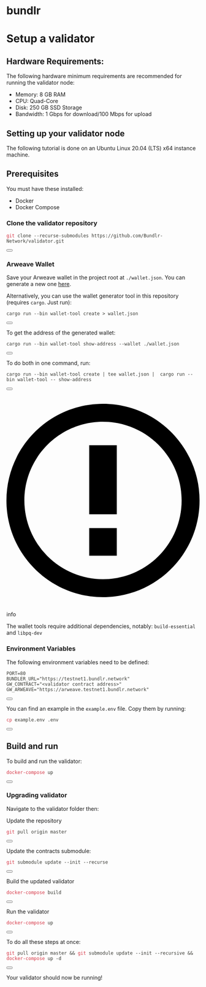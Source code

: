 # bundlr
<div class="theme-doc-markdown markdown"><h1>Setup a validator</h1><h2 class="anchor anchorWithStickyNavbar_LWe7" id="hardware-requirements">Hardware Requirements:<a class="hash-link" href="#hardware-requirements" title="Direct link to heading">​</a></h2><p>The following hardware minimum requirements are recommended for running the validator node:</p><ul><li>Memory: 8 GB RAM</li><li>CPU: Quad-Core</li><li>Disk: 250 GB SSD Storage</li><li>Bandwidth: 1 Gbps for download/100 Mbps for upload</li></ul><h2 class="anchor anchorWithStickyNavbar_LWe7" id="setting-up-your-validator-node">Setting up your validator node<a class="hash-link" href="#setting-up-your-validator-node" title="Direct link to heading">​</a></h2><p>The following tutorial is done on an Ubuntu Linux 20.04 (LTS) x64 instance machine.</p><h2 class="anchor anchorWithStickyNavbar_LWe7" id="prerequisites">Prerequisites<a class="hash-link" href="#prerequisites" title="Direct link to heading">​</a></h2><p>You must have these installed:</p><ul><li>Docker</li><li>Docker Compose</li></ul><h3 class="anchor anchorWithStickyNavbar_LWe7" id="clone-the-validator-repository">Clone the validator repository<a class="hash-link" href="#clone-the-validator-repository" title="Direct link to heading">​</a></h3><div class="language-shell codeBlockContainer_Ckt0 theme-code-block" style="--prism-color: #393A34; --prism-background-color: #f6f8fa;"><div class="codeBlockContent_biex"><pre tabindex="0" class="prism-code language-shell codeBlock_bY9V thin-scrollbar"><code class="codeBlockLines_e6Vv"><span class="token-line" style="color: rgb(57, 58, 52);"><span class="token function" style="color: rgb(215, 58, 73);">git</span><span class="token plain"> clone --recurse-submodules https://github.com/Bundlr-Network/validator.git</span><br></span></code></pre><div class="buttonGroup__atx"><button type="button" aria-label="Copy code to clipboard" title="Copy" class="clean-btn"><span class="copyButtonIcons_eSgA" aria-hidden="true"><svg class="copyButtonIcon_y97N" viewBox="0 0 24 24"><path d="M19,21H8V7H19M19,5H8A2,2 0 0,0 6,7V21A2,2 0 0,0 8,23H19A2,2 0 0,0 21,21V7A2,2 0 0,0 19,5M16,1H4A2,2 0 0,0 2,3V17H4V3H16V1Z"></path></svg><svg class="copyButtonSuccessIcon_LjdS" viewBox="0 0 24 24"><path d="M21,7L9,19L3.5,13.5L4.91,12.09L9,16.17L19.59,5.59L21,7Z"></path></svg></span></button></div></div></div><h3 class="anchor anchorWithStickyNavbar_LWe7" id="arweave-wallet">Arweave Wallet<a class="hash-link" href="#arweave-wallet" title="Direct link to heading">​</a></h3><p>Save your Arweave wallet in the project root at <code>./wallet.json</code>. You can generate a new one <a href="https://arweave.app" target="_blank" rel="noopener noreferrer">here</a>.</p><p>Alternatively, you can use the wallet generator tool in this repository (requires <code>cargo</code>. Just run):</p><div class="language-sh codeBlockContainer_Ckt0 theme-code-block" style="--prism-color: #393A34; --prism-background-color: #f6f8fa;"><div class="codeBlockContent_biex"><pre tabindex="0" class="prism-code language-sh codeBlock_bY9V thin-scrollbar"><code class="codeBlockLines_e6Vv"><span class="token-line" style="color: rgb(57, 58, 52);"><span class="token plain">cargo run --bin wallet-tool create &gt; wallet.json</span><br></span></code></pre><div class="buttonGroup__atx"><button type="button" aria-label="Copy code to clipboard" title="Copy" class="clean-btn"><span class="copyButtonIcons_eSgA" aria-hidden="true"><svg class="copyButtonIcon_y97N" viewBox="0 0 24 24"><path d="M19,21H8V7H19M19,5H8A2,2 0 0,0 6,7V21A2,2 0 0,0 8,23H19A2,2 0 0,0 21,21V7A2,2 0 0,0 19,5M16,1H4A2,2 0 0,0 2,3V17H4V3H16V1Z"></path></svg><svg class="copyButtonSuccessIcon_LjdS" viewBox="0 0 24 24"><path d="M21,7L9,19L3.5,13.5L4.91,12.09L9,16.17L19.59,5.59L21,7Z"></path></svg></span></button></div></div></div><p>To get the address of the generated wallet:</p><div class="language-sh codeBlockContainer_Ckt0 theme-code-block" style="--prism-color: #393A34; --prism-background-color: #f6f8fa;"><div class="codeBlockContent_biex"><pre tabindex="0" class="prism-code language-sh codeBlock_bY9V thin-scrollbar"><code class="codeBlockLines_e6Vv"><span class="token-line" style="color: rgb(57, 58, 52);"><span class="token plain">cargo run --bin wallet-tool show-address --wallet ./wallet.json</span><br></span></code></pre><div class="buttonGroup__atx"><button type="button" aria-label="Copy code to clipboard" title="Copy" class="clean-btn"><span class="copyButtonIcons_eSgA" aria-hidden="true"><svg class="copyButtonIcon_y97N" viewBox="0 0 24 24"><path d="M19,21H8V7H19M19,5H8A2,2 0 0,0 6,7V21A2,2 0 0,0 8,23H19A2,2 0 0,0 21,21V7A2,2 0 0,0 19,5M16,1H4A2,2 0 0,0 2,3V17H4V3H16V1Z"></path></svg><svg class="copyButtonSuccessIcon_LjdS" viewBox="0 0 24 24"><path d="M21,7L9,19L3.5,13.5L4.91,12.09L9,16.17L19.59,5.59L21,7Z"></path></svg></span></button></div></div></div><p>To do both in one command, run:</p><div class="language-sh codeBlockContainer_Ckt0 theme-code-block" style="--prism-color: #393A34; --prism-background-color: #f6f8fa;"><div class="codeBlockContent_biex"><pre tabindex="0" class="prism-code language-sh codeBlock_bY9V thin-scrollbar"><code class="codeBlockLines_e6Vv"><span class="token-line" style="color: rgb(57, 58, 52);"><span class="token plain">cargo run --bin wallet-tool create | tee wallet.json |  cargo run --bin wallet-tool -- show-address</span><br></span></code></pre><div class="buttonGroup__atx"><button type="button" aria-label="Copy code to clipboard" title="Copy" class="clean-btn"><span class="copyButtonIcons_eSgA" aria-hidden="true"><svg class="copyButtonIcon_y97N" viewBox="0 0 24 24"><path d="M19,21H8V7H19M19,5H8A2,2 0 0,0 6,7V21A2,2 0 0,0 8,23H19A2,2 0 0,0 21,21V7A2,2 0 0,0 19,5M16,1H4A2,2 0 0,0 2,3V17H4V3H16V1Z"></path></svg><svg class="copyButtonSuccessIcon_LjdS" viewBox="0 0 24 24"><path d="M21,7L9,19L3.5,13.5L4.91,12.09L9,16.17L19.59,5.59L21,7Z"></path></svg></span></button></div></div></div><div class="theme-admonition theme-admonition-info alert alert--info admonition_LlT9"><div class="admonitionHeading_tbUL"><span class="admonitionIcon_kALy"><svg viewBox="0 0 14 16"><path fill-rule="evenodd" d="M7 2.3c3.14 0 5.7 2.56 5.7 5.7s-2.56 5.7-5.7 5.7A5.71 5.71 0 0 1 1.3 8c0-3.14 2.56-5.7 5.7-5.7zM7 1C3.14 1 0 4.14 0 8s3.14 7 7 7 7-3.14 7-7-3.14-7-7-7zm1 3H6v5h2V4zm0 6H6v2h2v-2z"></path></svg></span>info</div><div class="admonitionContent_S0QG"><p>The wallet tools require additional dependencies, notably:
<code>build-essential</code> and <code>libpq-dev</code></p></div></div><h3 class="anchor anchorWithStickyNavbar_LWe7" id="environment-variables">Environment Variables<a class="hash-link" href="#environment-variables" title="Direct link to heading">​</a></h3><p>The following environment variables need to be defined:</p><div class="language-environment codeBlockContainer_Ckt0 theme-code-block" style="--prism-color: #393A34; --prism-background-color: #f6f8fa;"><div class="codeBlockContent_biex"><pre tabindex="0" class="prism-code language-environment codeBlock_bY9V thin-scrollbar"><code class="codeBlockLines_e6Vv"><span class="token-line" style="color: rgb(57, 58, 52);"><span class="token plain">PORT=80</span><br></span><span class="token-line" style="color: rgb(57, 58, 52);"><span class="token plain">BUNDLER_URL="https://testnet1.bundlr.network"</span><br></span><span class="token-line" style="color: rgb(57, 58, 52);"><span class="token plain">GW_CONTRACT="&lt;validator contract address&gt;"</span><br></span><span class="token-line" style="color: rgb(57, 58, 52);"><span class="token plain">GW_ARWEAVE="https://arweave.testnet1.bundlr.network"</span><br></span></code></pre><div class="buttonGroup__atx"><button type="button" aria-label="Copy code to clipboard" title="Copy" class="clean-btn"><span class="copyButtonIcons_eSgA" aria-hidden="true"><svg class="copyButtonIcon_y97N" viewBox="0 0 24 24"><path d="M19,21H8V7H19M19,5H8A2,2 0 0,0 6,7V21A2,2 0 0,0 8,23H19A2,2 0 0,0 21,21V7A2,2 0 0,0 19,5M16,1H4A2,2 0 0,0 2,3V17H4V3H16V1Z"></path></svg><svg class="copyButtonSuccessIcon_LjdS" viewBox="0 0 24 24"><path d="M21,7L9,19L3.5,13.5L4.91,12.09L9,16.17L19.59,5.59L21,7Z"></path></svg></span></button></div></div></div><p>You can find an example in the <code>example.env</code> file. Copy them by running:</p><div class="language-shell codeBlockContainer_Ckt0 theme-code-block" style="--prism-color: #393A34; --prism-background-color: #f6f8fa;"><div class="codeBlockContent_biex"><pre tabindex="0" class="prism-code language-shell codeBlock_bY9V thin-scrollbar"><code class="codeBlockLines_e6Vv"><span class="token-line" style="color: rgb(57, 58, 52);"><span class="token function" style="color: rgb(215, 58, 73);">cp</span><span class="token plain"> example.env .env</span><br></span></code></pre><div class="buttonGroup__atx"><button type="button" aria-label="Copy code to clipboard" title="Copy" class="clean-btn"><span class="copyButtonIcons_eSgA" aria-hidden="true"><svg class="copyButtonIcon_y97N" viewBox="0 0 24 24"><path d="M19,21H8V7H19M19,5H8A2,2 0 0,0 6,7V21A2,2 0 0,0 8,23H19A2,2 0 0,0 21,21V7A2,2 0 0,0 19,5M16,1H4A2,2 0 0,0 2,3V17H4V3H16V1Z"></path></svg><svg class="copyButtonSuccessIcon_LjdS" viewBox="0 0 24 24"><path d="M21,7L9,19L3.5,13.5L4.91,12.09L9,16.17L19.59,5.59L21,7Z"></path></svg></span></button></div></div></div><h2 class="anchor anchorWithStickyNavbar_LWe7" id="build-and-run">Build and run<a class="hash-link" href="#build-and-run" title="Direct link to heading">​</a></h2><p>To build and run the validator: </p><div class="language-shell codeBlockContainer_Ckt0 theme-code-block" style="--prism-color: #393A34; --prism-background-color: #f6f8fa;"><div class="codeBlockContent_biex"><pre tabindex="0" class="prism-code language-shell codeBlock_bY9V thin-scrollbar"><code class="codeBlockLines_e6Vv"><span class="token-line" style="color: rgb(57, 58, 52);"><span class="token function" style="color: rgb(215, 58, 73);">docker-compose</span><span class="token plain"> up</span><br></span></code></pre><div class="buttonGroup__atx"><button type="button" aria-label="Copy code to clipboard" title="Copy" class="clean-btn"><span class="copyButtonIcons_eSgA" aria-hidden="true"><svg class="copyButtonIcon_y97N" viewBox="0 0 24 24"><path d="M19,21H8V7H19M19,5H8A2,2 0 0,0 6,7V21A2,2 0 0,0 8,23H19A2,2 0 0,0 21,21V7A2,2 0 0,0 19,5M16,1H4A2,2 0 0,0 2,3V17H4V3H16V1Z"></path></svg><svg class="copyButtonSuccessIcon_LjdS" viewBox="0 0 24 24"><path d="M21,7L9,19L3.5,13.5L4.91,12.09L9,16.17L19.59,5.59L21,7Z"></path></svg></span></button></div></div></div><h3 class="anchor anchorWithStickyNavbar_LWe7" id="upgrading-validator">Upgrading validator<a class="hash-link" href="#upgrading-validator" title="Direct link to heading">​</a></h3><p>Navigate to the validator folder then:</p><p>Update the repository</p><div class="language-shell codeBlockContainer_Ckt0 theme-code-block" style="--prism-color: #393A34; --prism-background-color: #f6f8fa;"><div class="codeBlockContent_biex"><pre tabindex="0" class="prism-code language-shell codeBlock_bY9V thin-scrollbar"><code class="codeBlockLines_e6Vv"><span class="token-line" style="color: rgb(57, 58, 52);"><span class="token function" style="color: rgb(215, 58, 73);">git</span><span class="token plain"> pull origin master</span><br></span></code></pre><div class="buttonGroup__atx"><button type="button" aria-label="Copy code to clipboard" title="Copy" class="clean-btn"><span class="copyButtonIcons_eSgA" aria-hidden="true"><svg class="copyButtonIcon_y97N" viewBox="0 0 24 24"><path d="M19,21H8V7H19M19,5H8A2,2 0 0,0 6,7V21A2,2 0 0,0 8,23H19A2,2 0 0,0 21,21V7A2,2 0 0,0 19,5M16,1H4A2,2 0 0,0 2,3V17H4V3H16V1Z"></path></svg><svg class="copyButtonSuccessIcon_LjdS" viewBox="0 0 24 24"><path d="M21,7L9,19L3.5,13.5L4.91,12.09L9,16.17L19.59,5.59L21,7Z"></path></svg></span></button></div></div></div><p>Update the contracts submodule:</p><div class="language-shell codeBlockContainer_Ckt0 theme-code-block" style="--prism-color: #393A34; --prism-background-color: #f6f8fa;"><div class="codeBlockContent_biex"><pre tabindex="0" class="prism-code language-shell codeBlock_bY9V thin-scrollbar"><code class="codeBlockLines_e6Vv"><span class="token-line" style="color: rgb(57, 58, 52);"><span class="token function" style="color: rgb(215, 58, 73);">git</span><span class="token plain"> submodule update --init --recurse</span><br></span></code></pre><div class="buttonGroup__atx"><button type="button" aria-label="Copy code to clipboard" title="Copy" class="clean-btn"><span class="copyButtonIcons_eSgA" aria-hidden="true"><svg class="copyButtonIcon_y97N" viewBox="0 0 24 24"><path d="M19,21H8V7H19M19,5H8A2,2 0 0,0 6,7V21A2,2 0 0,0 8,23H19A2,2 0 0,0 21,21V7A2,2 0 0,0 19,5M16,1H4A2,2 0 0,0 2,3V17H4V3H16V1Z"></path></svg><svg class="copyButtonSuccessIcon_LjdS" viewBox="0 0 24 24"><path d="M21,7L9,19L3.5,13.5L4.91,12.09L9,16.17L19.59,5.59L21,7Z"></path></svg></span></button></div></div></div><p>Build the updated validator</p><div class="language-shell codeBlockContainer_Ckt0 theme-code-block" style="--prism-color: #393A34; --prism-background-color: #f6f8fa;"><div class="codeBlockContent_biex"><pre tabindex="0" class="prism-code language-shell codeBlock_bY9V thin-scrollbar"><code class="codeBlockLines_e6Vv"><span class="token-line" style="color: rgb(57, 58, 52);"><span class="token function" style="color: rgb(215, 58, 73);">docker-compose</span><span class="token plain"> build</span><br></span></code></pre><div class="buttonGroup__atx"><button type="button" aria-label="Copy code to clipboard" title="Copy" class="clean-btn"><span class="copyButtonIcons_eSgA" aria-hidden="true"><svg class="copyButtonIcon_y97N" viewBox="0 0 24 24"><path d="M19,21H8V7H19M19,5H8A2,2 0 0,0 6,7V21A2,2 0 0,0 8,23H19A2,2 0 0,0 21,21V7A2,2 0 0,0 19,5M16,1H4A2,2 0 0,0 2,3V17H4V3H16V1Z"></path></svg><svg class="copyButtonSuccessIcon_LjdS" viewBox="0 0 24 24"><path d="M21,7L9,19L3.5,13.5L4.91,12.09L9,16.17L19.59,5.59L21,7Z"></path></svg></span></button></div></div></div><p>Run the validator</p><div class="language-shell codeBlockContainer_Ckt0 theme-code-block" style="--prism-color: #393A34; --prism-background-color: #f6f8fa;"><div class="codeBlockContent_biex"><pre tabindex="0" class="prism-code language-shell codeBlock_bY9V thin-scrollbar"><code class="codeBlockLines_e6Vv"><span class="token-line" style="color: rgb(57, 58, 52);"><span class="token function" style="color: rgb(215, 58, 73);">docker-compose</span><span class="token plain"> up</span><br></span></code></pre><div class="buttonGroup__atx"><button type="button" aria-label="Copy code to clipboard" title="Copy" class="clean-btn"><span class="copyButtonIcons_eSgA" aria-hidden="true"><svg class="copyButtonIcon_y97N" viewBox="0 0 24 24"><path d="M19,21H8V7H19M19,5H8A2,2 0 0,0 6,7V21A2,2 0 0,0 8,23H19A2,2 0 0,0 21,21V7A2,2 0 0,0 19,5M16,1H4A2,2 0 0,0 2,3V17H4V3H16V1Z"></path></svg><svg class="copyButtonSuccessIcon_LjdS" viewBox="0 0 24 24"><path d="M21,7L9,19L3.5,13.5L4.91,12.09L9,16.17L19.59,5.59L21,7Z"></path></svg></span></button></div></div></div><p>To do all these steps at once:</p><div class="language-shell codeBlockContainer_Ckt0 theme-code-block" style="--prism-color: #393A34; --prism-background-color: #f6f8fa;"><div class="codeBlockContent_biex"><pre tabindex="0" class="prism-code language-shell codeBlock_bY9V thin-scrollbar"><code class="codeBlockLines_e6Vv"><span class="token-line" style="color: rgb(57, 58, 52);"><span class="token function" style="color: rgb(215, 58, 73);">git</span><span class="token plain"> pull origin master </span><span class="token operator" style="color: rgb(57, 58, 52);">&amp;&amp;</span><span class="token plain"> </span><span class="token function" style="color: rgb(215, 58, 73);">git</span><span class="token plain"> submodule update --init --recursive </span><span class="token operator" style="color: rgb(57, 58, 52);">&amp;&amp;</span><span class="token plain"> </span><span class="token function" style="color: rgb(215, 58, 73);">docker-compose</span><span class="token plain"> up -d</span><br></span></code></pre><div class="buttonGroup__atx"><button type="button" aria-label="Copy code to clipboard" title="Copy" class="clean-btn"><span class="copyButtonIcons_eSgA" aria-hidden="true"><svg class="copyButtonIcon_y97N" viewBox="0 0 24 24"><path d="M19,21H8V7H19M19,5H8A2,2 0 0,0 6,7V21A2,2 0 0,0 8,23H19A2,2 0 0,0 21,21V7A2,2 0 0,0 19,5M16,1H4A2,2 0 0,0 2,3V17H4V3H16V1Z"></path></svg><svg class="copyButtonSuccessIcon_LjdS" viewBox="0 0 24 24"><path d="M21,7L9,19L3.5,13.5L4.91,12.09L9,16.17L19.59,5.59L21,7Z"></path></svg></span></button></div></div></div><p>Your validator should now be running!</p></div>
